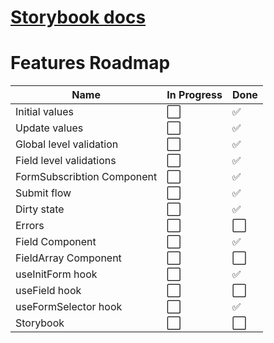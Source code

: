 # [Storybook docs](https://omerman.github.io/form-mighty)

# Features Roadmap

| Name                       | In Progress          | Done                 |
| -------------------------- | -------------------- | -------------------- |
| Initial values             | :white_large_square: | :white_check_mark:   |
| Update values              | :white_large_square: | :white_check_mark:   |
| Global level validation    | :white_large_square: | :white_check_mark:   |
| Field level validations    | :white_large_square: | :white_check_mark:   |
| FormSubscribtion Component | :white_large_square: | :white_check_mark:   |
| Submit flow                | :white_large_square: | :white_check_mark:   |
| Dirty state                | :white_large_square: | :white_check_mark:   |
| Errors                     | :white_large_square: | :white_large_square: |
| Field Component            | :white_large_square: | :white_check_mark:   |
| FieldArray Component       | :white_large_square: | :white_large_square: |
| useInitForm hook           | :white_large_square: | :white_check_mark:   |
| useField hook              | :white_large_square: | :white_large_square: |
| useFormSelector hook       | :white_large_square: | :white_check_mark:   |
| Storybook                  | :white_large_square: | :white_large_square: |
